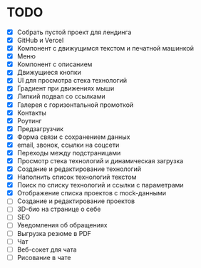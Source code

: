 # TODO

- [x] Собрать пустой проект для лендинга
- [x] GitHub и Vercel
- [x] Компонент с движущимся текстом и печатной машинкой
- [x] Меню
- [x] Компонент с описанием
- [x] Движущиеся кнопки
- [x] UI для просмотра стека технологий
- [x] Градиент при движениях мыши
- [x] Липкий подвал со ссылками
- [x] Галерея c горизонтальной промоткой
- [x] Контакты
- [x] Роутинг
- [x] Предзагрузчик
- [x] Форма связи с сохранением данных
- [x] email, звонок, ссылки на соцсети
- [x] Переходы между подстраницами
- [x] Просмотр стека технологий и динамическая загрузка
- [x] Создание и редактирование технологий
- [x] Наполнить список технологий текстом
- [x] Поиск по списку технологий и ссылки с параметрами
- [x] Отображение списка проектов с mock-данными
- [ ] Создание и редактирование проектов
- [ ] 3D-био на странице о себе
- [ ] SEO
- [ ] Уведомления об обращениях
- [ ] Выгрузка резюме в PDF
- [ ] Чат
- [ ] Веб-сокет для чата
- [ ] Рисование в чате
